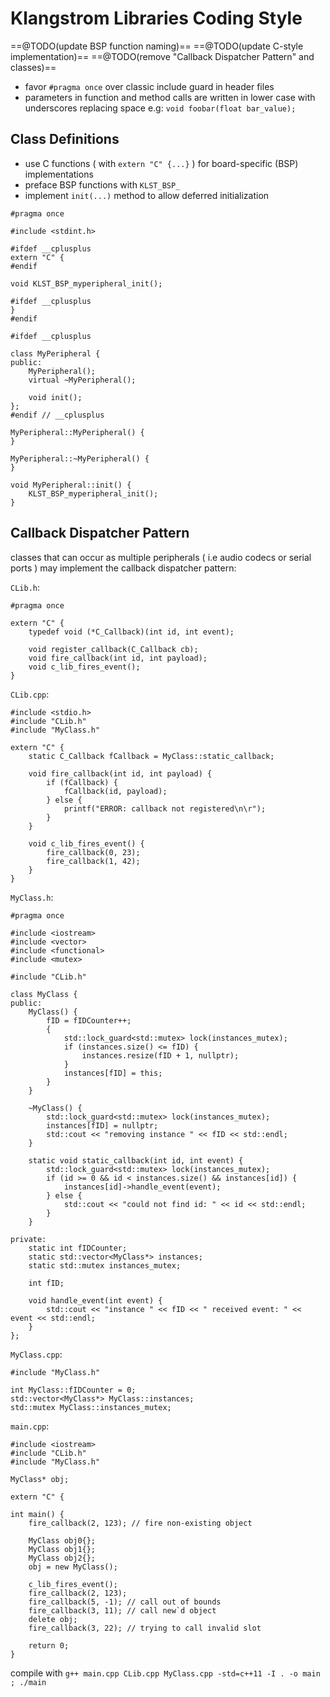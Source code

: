 # Klangstrom Libraries Coding Style

==@TODO(update BSP function naming)==
==@TODO(update C-style implementation)==
==@TODO(remove "Callback Dispatcher Pattern" and classes)==

- favor `#pragma once`  over classic include guard in header files 
- parameters in function and method calls are written in lower case with underscores replacing space e.g: `void foobar(float bar_value);`

## Class Definitions

- use C functions ( with `extern "C" {...}` ) for board-specific (BSP) implementations
- preface BSP functions with `KLST_BSP_`
- implement `init(...)` method to allow deferred initialization 

```
#pragma once

#include <stdint.h>

#ifdef __cplusplus
extern "C" {
#endif

void KLST_BSP_myperipheral_init();

#ifdef __cplusplus
}
#endif

#ifdef __cplusplus

class MyPeripheral {
public:
    MyPeripheral();
    virtual ~MyPeripheral();

    void init();
};
#endif // __cplusplus
```

```
MyPeripheral::MyPeripheral() {
}

MyPeripheral::~MyPeripheral() {
}

void MyPeripheral::init() {
    KLST_BSP_myperipheral_init();
}
```

## Callback Dispatcher Pattern

classes that can occur as multiple peripherals ( i.e audio codecs or serial ports ) may implement the callback dispatcher pattern:

`CLib.h`:

```
#pragma once

extern "C" {
    typedef void (*C_Callback)(int id, int event);
        
    void register_callback(C_Callback cb);
    void fire_callback(int id, int payload);
    void c_lib_fires_event();
}
```

`CLib.cpp`:

```
#include <stdio.h>
#include "CLib.h"
#include "MyClass.h"

extern "C" {
    static C_Callback fCallback = MyClass::static_callback;

    void fire_callback(int id, int payload) {
        if (fCallback) {
            fCallback(id, payload);
        } else {
            printf("ERROR: callback not registered\n\r");
        }
    }
    
	void c_lib_fires_event() {
        fire_callback(0, 23);
        fire_callback(1, 42);
	}
}

```

`MyClass.h`:

```
#pragma once

#include <iostream>
#include <vector>
#include <functional>
#include <mutex>

#include "CLib.h"

class MyClass {
public:
    MyClass() {
        fID = fIDCounter++;
        {
            std::lock_guard<std::mutex> lock(instances_mutex);
            if (instances.size() <= fID) {
                instances.resize(fID + 1, nullptr);
            }
            instances[fID] = this;
        }
    }

    ~MyClass() {
        std::lock_guard<std::mutex> lock(instances_mutex);
        instances[fID] = nullptr;
        std::cout << "removing instance " << fID << std::endl;
    }

    static void static_callback(int id, int event) {
        std::lock_guard<std::mutex> lock(instances_mutex);
        if (id >= 0 && id < instances.size() && instances[id]) {
            instances[id]->handle_event(event);
        } else {
            std::cout << "could not find id: " << id << std::endl;
        }
    }

private:
    static int fIDCounter;
    static std::vector<MyClass*> instances;
    static std::mutex instances_mutex;

    int fID;

    void handle_event(int event) {
        std::cout << "instance " << fID << " received event: " << event << std::endl;
    }
};
```

`MyClass.cpp`:

```
#include "MyClass.h"

int MyClass::fIDCounter = 0;
std::vector<MyClass*> MyClass::instances;
std::mutex MyClass::instances_mutex;
```

`main.cpp`:

```
#include <iostream>
#include "CLib.h"
#include "MyClass.h"

MyClass* obj;

extern "C" {

int main() {
    fire_callback(2, 123); // fire non-existing object

    MyClass obj0{};
    MyClass obj1{};
    MyClass obj2{};
    obj = new MyClass();

    c_lib_fires_event();
    fire_callback(2, 123);
    fire_callback(5, -1); // call out of bounds
    fire_callback(3, 11); // call new`d object
    delete obj;
    fire_callback(3, 22); // trying to call invalid slot
    
    return 0;
}
```

compile with `‌g++ main.cpp CLib.cpp MyClass.cpp -std=c++11 -I . -o main ; ./main`